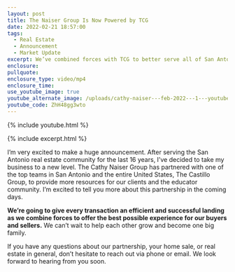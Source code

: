 ```yaml
---
layout: post
title: The Naiser Group Is Now Powered by TCG
date: 2022-02-21 18:57:00
tags:
  - Real Estate
  - Announcement
  - Market Update
excerpt: We’ve combined forces with TCG to better serve all of San Antonio.
enclosure:
pullquote:
enclosure_type: video/mp4
enclosure_time:
use_youtube_image: true
youtube_alternate_image: /uploads/cathy-naiser---feb-2022---1---youtube.jpg
youtube_code: ZhH48gg3wto
---
```

{% include youtube.html %}

{% include excerpt.html %}

I’m very excited to make a huge announcement. After serving the San Antonio real estate community for the last 16 years, I’ve decided to take my business to a new level. The Cathy Naiser Group has partnered with one of the top teams in San Antonio and the entire United States, The Castillo Group, to provide more resources for our clients and the educator community. I’m excited to tell you more about this partnership in the coming days.

**We’re going to give every transaction an efficient and successful landing as we combine forces to offer the best possible experience for our buyers and sellers.** We can’t wait to help each other grow and become one big family.

If you have any questions about our partnership, your home sale, or real estate in general, don’t hesitate to reach out via phone or email. We look forward to hearing from you soon.
